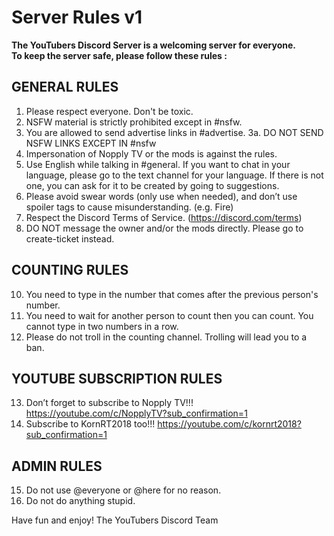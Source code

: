 # Server Rules v1

**The YouTubers Discord Server is a welcoming server for everyone. <br> To keep the server safe, please follow these rules :**

## GENERAL RULES

1. Please respect everyone. Don't be toxic.
2. NSFW material is strictly prohibited except in #nsfw.
3. You are allowed to send advertise links in #advertise.
    3a. DO NOT SEND NSFW LINKS EXCEPT IN #nsfw
4. Impersonation of Nopply TV or the mods is against the rules.
5. Use English while talking in #general.
If you want to chat in your language, please go to the text channel for your language.
If there is not one, you can ask for it to be created by going to suggestions.
6. Please avoid swear words (only use when needed), and don’t use spoiler tags to cause misunderstanding.
(e.g. Fire)
7. Respect the Discord Terms of Service. (https://discord.com/terms)
8. DO NOT message the owner and/or the mods directly.
Please go to create-ticket instead.

## COUNTING RULES

10. You need to type in the number that comes after the previous person's number.
11. You need to wait for another person to count then you can count. You cannot type in two numbers in a row.
12. Please do not troll in the counting channel. Trolling will lead you to a ban.

## YOUTUBE SUBSCRIPTION RULES
13. Don’t forget to subscribe to Nopply TV!!! https://youtube.com/c/NopplyTV?sub_confirmation=1
14. Subscribe to KornRT2018 too!!!
https://youtube.com/c/kornrt2018?sub_confirmation=1


## ADMIN RULES
15. Do not use @everyone or @here for no reason.
16. Do not do anything stupid.

Have fun and enjoy!
The YouTubers Discord Team
